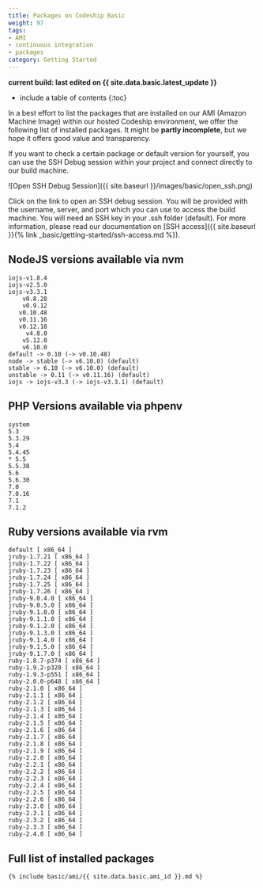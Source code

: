 ```yaml
---
title: Packages on Codeship Basic
weight: 97
tags:
- AMI
- continuous integration
- packages
category: Getting Started
---
```


**current build: last edited on {{ site.data.basic.latest_update }}**

* include a table of contents
{:toc}

In a best effort to list the packages that are installed on our AMI (Amazon Machine Image) within our hosted Codeship environment, we offer the following list of installed packages. It might be **partly incomplete**, but we hope it offers good value and transparency.

If you want to check a certain package or default version for yourself, you can use the SSH Debug session within your project and connect directly to our build machine.

![Open SSH Debug Session]({{ site.baseurl }}/images/basic/open_ssh.png)

Click on the link to open an SSH debug session. You will be provided with the username, server, and port which you can use to access the build machine. You will need an SSH key in your .ssh folder (default). For more information, please read our documentation on [SSH access]({{ site.baseurl }}{% link _basic/getting-started/ssh-access.md %}).



## NodeJS versions available via nvm
```shell
iojs-v1.8.4
iojs-v2.5.0
iojs-v3.3.1
    v0.8.28
    v0.9.12
   v0.10.48
   v0.11.16
   v0.12.18
     v4.8.0
    v5.12.0
    v6.10.0
default -> 0.10 (-> v0.10.48)
node -> stable (-> v6.10.0) (default)
stable -> 6.10 (-> v6.10.0) (default)
unstable -> 0.11 (-> v0.11.16) (default)
iojs -> iojs-v3.3 (-> iojs-v3.3.1) (default)
```

## PHP Versions available via phpenv
```shell
system
5.3
5.3.29
5.4
5.4.45
* 5.5
5.5.38
5.6
5.6.30
7.0
7.0.16
7.1
7.1.2
```

## Ruby versions available via rvm
```shell
default [ x86_64 ]
jruby-1.7.21 [ x86_64 ]
jruby-1.7.22 [ x86_64 ]
jruby-1.7.23 [ x86_64 ]
jruby-1.7.24 [ x86_64 ]
jruby-1.7.25 [ x86_64 ]
jruby-1.7.26 [ x86_64 ]
jruby-9.0.4.0 [ x86_64 ]
jruby-9.0.5.0 [ x86_64 ]
jruby-9.1.0.0 [ x86_64 ]
jruby-9.1.1.0 [ x86_64 ]
jruby-9.1.2.0 [ x86_64 ]
jruby-9.1.3.0 [ x86_64 ]
jruby-9.1.4.0 [ x86_64 ]
jruby-9.1.5.0 [ x86_64 ]
jruby-9.1.7.0 [ x86_64 ]
ruby-1.8.7-p374 [ x86_64 ]
ruby-1.9.2-p320 [ x86_64 ]
ruby-1.9.3-p551 [ x86_64 ]
ruby-2.0.0-p648 [ x86_64 ]
ruby-2.1.0 [ x86_64 ]
ruby-2.1.1 [ x86_64 ]
ruby-2.1.2 [ x86_64 ]
ruby-2.1.3 [ x86_64 ]
ruby-2.1.4 [ x86_64 ]
ruby-2.1.5 [ x86_64 ]
ruby-2.1.6 [ x86_64 ]
ruby-2.1.7 [ x86_64 ]
ruby-2.1.8 [ x86_64 ]
ruby-2.1.9 [ x86_64 ]
ruby-2.2.0 [ x86_64 ]
ruby-2.2.1 [ x86_64 ]
ruby-2.2.2 [ x86_64 ]
ruby-2.2.3 [ x86_64 ]
ruby-2.2.4 [ x86_64 ]
ruby-2.2.5 [ x86_64 ]
ruby-2.2.6 [ x86_64 ]
ruby-2.3.0 [ x86_64 ]
ruby-2.3.1 [ x86_64 ]
ruby-2.3.2 [ x86_64 ]
ruby-2.3.3 [ x86_64 ]
ruby-2.4.0 [ x86_64 ]
```

## Full list of installed packages
```shell
{% include basic/ami/{{ site.data.basic.ami_id }}.md %}
```
